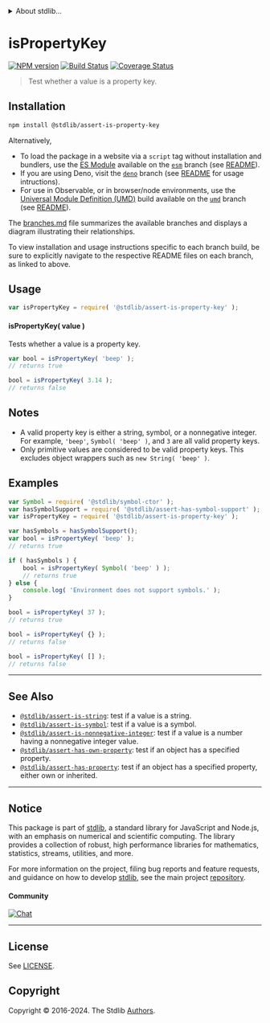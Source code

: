 <!--

@license Apache-2.0

Copyright (c) 2021 The Stdlib Authors.

Licensed under the Apache License, Version 2.0 (the "License");
you may not use this file except in compliance with the License.
You may obtain a copy of the License at

   http://www.apache.org/licenses/LICENSE-2.0

Unless required by applicable law or agreed to in writing, software
distributed under the License is distributed on an "AS IS" BASIS,
WITHOUT WARRANTIES OR CONDITIONS OF ANY KIND, either express or implied.
See the License for the specific language governing permissions and
limitations under the License.

-->


<details>
  <summary>
    About stdlib...
  </summary>
  <p>We believe in a future in which the web is a preferred environment for numerical computation. To help realize this future, we've built stdlib. stdlib is a standard library, with an emphasis on numerical and scientific computation, written in JavaScript (and C) for execution in browsers and in Node.js.</p>
  <p>The library is fully decomposable, being architected in such a way that you can swap out and mix and match APIs and functionality to cater to your exact preferences and use cases.</p>
  <p>When you use stdlib, you can be absolutely certain that you are using the most thorough, rigorous, well-written, studied, documented, tested, measured, and high-quality code out there.</p>
  <p>To join us in bringing numerical computing to the web, get started by checking us out on <a href="https://github.com/stdlib-js/stdlib">GitHub</a>, and please consider <a href="https://opencollective.com/stdlib">financially supporting stdlib</a>. We greatly appreciate your continued support!</p>
</details>

# isPropertyKey

[![NPM version][npm-image]][npm-url] [![Build Status][test-image]][test-url] [![Coverage Status][coverage-image]][coverage-url] <!-- [![dependencies][dependencies-image]][dependencies-url] -->

> Test whether a value is a property key.

<!-- Section to include introductory text. Make sure to keep an empty line after the intro `section` element and another before the `/section` close. -->

<section class="intro">

</section>

<!-- /.intro -->

<!-- Package usage documentation. -->

<section class="installation">

## Installation

```bash
npm install @stdlib/assert-is-property-key
```

Alternatively,

-   To load the package in a website via a `script` tag without installation and bundlers, use the [ES Module][es-module] available on the [`esm`][esm-url] branch (see [README][esm-readme]).
-   If you are using Deno, visit the [`deno`][deno-url] branch (see [README][deno-readme] for usage intructions).
-   For use in Observable, or in browser/node environments, use the [Universal Module Definition (UMD)][umd] build available on the [`umd`][umd-url] branch (see [README][umd-readme]).

The [branches.md][branches-url] file summarizes the available branches and displays a diagram illustrating their relationships.

To view installation and usage instructions specific to each branch build, be sure to explicitly navigate to the respective README files on each branch, as linked to above.

</section>

<section class="usage">

## Usage

```javascript
var isPropertyKey = require( '@stdlib/assert-is-property-key' );
```

#### isPropertyKey( value )

Tests whether a value is a property key.

```javascript
var bool = isPropertyKey( 'beep' );
// returns true

bool = isPropertyKey( 3.14 );
// returns false
```

</section>

<!-- /.usage -->

<!-- Package usage notes. Make sure to keep an empty line after the `section` element and another before the `/section` close. -->

<section class="notes">

## Notes

-   A valid property key is either a string, symbol, or a nonnegative integer. For example, `'beep'`, `Symbol( 'beep' )`, and `3` are all valid property keys.
-   Only primitive values are considered to be valid property keys. This excludes object wrappers such as `new String( 'beep' )`.

</section>

<!-- /.notes -->

<!-- Package usage examples. -->

<section class="examples">

## Examples

<!-- eslint no-undef: "error" -->

```javascript
var Symbol = require( '@stdlib/symbol-ctor' );
var hasSymbolSupport = require( '@stdlib/assert-has-symbol-support' );
var isPropertyKey = require( '@stdlib/assert-is-property-key' );

var hasSymbols = hasSymbolSupport();
var bool = isPropertyKey( 'beep' );
// returns true

if ( hasSymbols ) {
    bool = isPropertyKey( Symbol( 'beep' ) );
    // returns true
} else {
    console.log( 'Environment does not support symbols.' );
}

bool = isPropertyKey( 37 );
// returns true

bool = isPropertyKey( {} );
// returns false

bool = isPropertyKey( [] );
// returns false
```

</section>

<!-- /.examples -->

<!-- Section to include cited references. If references are included, add a horizontal rule *before* the section. Make sure to keep an empty line after the `section` element and another before the `/section` close. -->

<section class="references">

</section>

<!-- /.references -->

<!-- Section for related `stdlib` packages. Do not manually edit this section, as it is automatically populated. -->

<section class="related">

* * *

## See Also

-   <span class="package-name">[`@stdlib/assert-is-string`][@stdlib/assert/is-string]</span><span class="delimiter">: </span><span class="description">test if a value is a string.</span>
-   <span class="package-name">[`@stdlib/assert-is-symbol`][@stdlib/assert/is-symbol]</span><span class="delimiter">: </span><span class="description">test if a value is a symbol.</span>
-   <span class="package-name">[`@stdlib/assert-is-nonnegative-integer`][@stdlib/assert/is-nonnegative-integer]</span><span class="delimiter">: </span><span class="description">test if a value is a number having a nonnegative integer value.</span>
-   <span class="package-name">[`@stdlib/assert-has-own-property`][@stdlib/assert/has-own-property]</span><span class="delimiter">: </span><span class="description">test if an object has a specified property.</span>
-   <span class="package-name">[`@stdlib/assert-has-property`][@stdlib/assert/has-property]</span><span class="delimiter">: </span><span class="description">test if an object has a specified property, either own or inherited.</span>

</section>

<!-- /.related -->

<!-- Section for all links. Make sure to keep an empty line after the `section` element and another before the `/section` close. -->


<section class="main-repo" >

* * *

## Notice

This package is part of [stdlib][stdlib], a standard library for JavaScript and Node.js, with an emphasis on numerical and scientific computing. The library provides a collection of robust, high performance libraries for mathematics, statistics, streams, utilities, and more.

For more information on the project, filing bug reports and feature requests, and guidance on how to develop [stdlib][stdlib], see the main project [repository][stdlib].

#### Community

[![Chat][chat-image]][chat-url]

---

## License

See [LICENSE][stdlib-license].


## Copyright

Copyright &copy; 2016-2024. The Stdlib [Authors][stdlib-authors].

</section>

<!-- /.stdlib -->

<!-- Section for all links. Make sure to keep an empty line after the `section` element and another before the `/section` close. -->

<section class="links">

[npm-image]: http://img.shields.io/npm/v/@stdlib/assert-is-property-key.svg
[npm-url]: https://npmjs.org/package/@stdlib/assert-is-property-key

[test-image]: https://github.com/stdlib-js/assert-is-property-key/actions/workflows/test.yml/badge.svg?branch=v0.2.0
[test-url]: https://github.com/stdlib-js/assert-is-property-key/actions/workflows/test.yml?query=branch:v0.2.0

[coverage-image]: https://img.shields.io/codecov/c/github/stdlib-js/assert-is-property-key/main.svg
[coverage-url]: https://codecov.io/github/stdlib-js/assert-is-property-key?branch=main

<!--

[dependencies-image]: https://img.shields.io/david/stdlib-js/assert-is-property-key.svg
[dependencies-url]: https://david-dm.org/stdlib-js/assert-is-property-key/main

-->

[chat-image]: https://img.shields.io/gitter/room/stdlib-js/stdlib.svg
[chat-url]: https://app.gitter.im/#/room/#stdlib-js_stdlib:gitter.im

[stdlib]: https://github.com/stdlib-js/stdlib

[stdlib-authors]: https://github.com/stdlib-js/stdlib/graphs/contributors

[umd]: https://github.com/umdjs/umd
[es-module]: https://developer.mozilla.org/en-US/docs/Web/JavaScript/Guide/Modules

[deno-url]: https://github.com/stdlib-js/assert-is-property-key/tree/deno
[deno-readme]: https://github.com/stdlib-js/assert-is-property-key/blob/deno/README.md
[umd-url]: https://github.com/stdlib-js/assert-is-property-key/tree/umd
[umd-readme]: https://github.com/stdlib-js/assert-is-property-key/blob/umd/README.md
[esm-url]: https://github.com/stdlib-js/assert-is-property-key/tree/esm
[esm-readme]: https://github.com/stdlib-js/assert-is-property-key/blob/esm/README.md
[branches-url]: https://github.com/stdlib-js/assert-is-property-key/blob/main/branches.md

[stdlib-license]: https://raw.githubusercontent.com/stdlib-js/assert-is-property-key/main/LICENSE

<!-- <related-links> -->

[@stdlib/assert/is-string]: https://github.com/stdlib-js/assert-is-string

[@stdlib/assert/is-symbol]: https://github.com/stdlib-js/assert-is-symbol

[@stdlib/assert/is-nonnegative-integer]: https://github.com/stdlib-js/assert-is-nonnegative-integer

[@stdlib/assert/has-own-property]: https://github.com/stdlib-js/assert-has-own-property

[@stdlib/assert/has-property]: https://github.com/stdlib-js/assert-has-property

<!-- </related-links> -->

</section>

<!-- /.links -->
